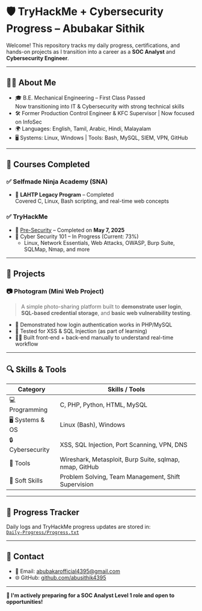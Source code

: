 # 🛡️ TryHackMe + Cybersecurity Progress – Abubakar Sithik

Welcome! This repository tracks my daily progress, certifications, and hands-on projects as I transition into a career as a **SOC Analyst** and **Cybersecurity Engineer**.

---

## 👨‍🎓 About Me

- 🎓 B.E. Mechanical Engineering – First Class Passed  
  Now transitioning into IT & Cybersecurity with strong technical skills
- 🛠️ Former Production Control Engineer & KFC Supervisor | Now focused on InfoSec
- 🌍 Languages: English, Tamil, Arabic, Hindi, Malayalam
- 🖥️ Systems: Linux, Windows | Tools: Bash, MySQL, SIEM, VPN, GitHub

---

## 🚀 Courses Completed

### ✅ Selfmade Ninja Academy (SNA)
- 🔰 **LAHTP Legacy Program** – Completed  
  Covered C, Linux, Bash scripting, and real-time web concepts

### ✅ TryHackMe
- 📜 [Pre-Security](https://tryhackme-certificates.s3-eu-west-1.amazonaws.com/THM-ABUBAKARSITHIK.png) – Completed on **May 7, 2025**
- 🧠 Cyber Security 101 – In Progress (Current: 73%)  
  - Linux, Network Essentials, Web Attacks, OWASP, Burp Suite, SQLMap, Nmap, and more

---

## 🧪 Projects

### 📷 Photogram (Mini Web Project)
> A simple photo-sharing platform built to **demonstrate user login**, **SQL-based credential storage**, and **basic web vulnerability testing**.

- 🔐 Demonstrated how login authentication works in PHP/MySQL
- 🧨 Tested for XSS & SQL Injection (as part of learning)
- 👨‍💻 Built front-end + back-end manually to understand real-time workflow

---

## 🔍 Skills & Tools

| Category            | Skills / Tools                                         |
|---------------------|--------------------------------------------------------|
| 💻 Programming       | C, PHP, Python, HTML, MySQL                            |
| 🖥️ Systems & OS      | Linux (Bash), Windows                                  |
| 🔒 Cybersecurity     | XSS, SQL Injection, Port Scanning, VPN, DNS           |
| 🧰 Tools             | Wireshark, Metasploit, Burp Suite, sqlmap, nmap, GitHub |
| 🧠 Soft Skills       | Problem Solving, Team Management, Shift Supervision   |

---

## 📘 Progress Tracker

Daily logs and TryHackMe progress updates are stored in:  
[`Daily-Progress/Progress.txt`](./Daily-Progress/Progress.txt)

---

## 📩 Contact

- 📧 Email: abubakarofficial4395@gmail.com
- 🌐 GitHub: [github.com/abusithik4395](https://github.com/abusithik4395)

---

**📌 I'm actively preparing for a SOC Analyst Level 1 role and open to opportunities!**